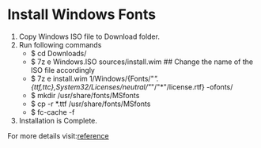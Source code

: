 # Install Windows Fonts

1. Copy Windows ISO file to Download folder.
2. Run following commands
	* $ cd Downloads/
	* $ 7z e Windows.ISO sources/install.wim  ## Change the name of the ISO file accordingly
	* $ 7z e install.wim 1/Windows/{Fonts/"*".{ttf,ttc},System32/Licenses/neutral/"*"/"*"/license.rtf} -ofonts/
	* $ mkdir /usr/share/fonts/MSfonts
	* $ cp -r *.ttf /usr/share/fonts/MSfonts
	* $ fc-cache -f
3. Installation is Complete.

For more details visit:[reference](https://www.maketecheasier.com/install-microsoft-truetype-fonts-linux/ "reference")
